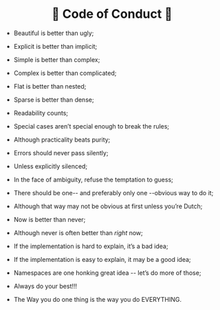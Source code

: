 <h1 align="center">🌟 Code of Conduct 🌟</h1>

- Beautiful is better than ugly;

- Explicit is better than implicit;

- Simple is better than complex;

- Complex is better than complicated;

- Flat is better than nested;

- Sparse is better than dense;

- Readability counts;

- Special cases aren’t special enough to break the rules;

- Although practicality beats purity;

- Errors should never pass silently;

- Unless explicitly silenced;

- In the face of ambiguity, refuse the temptation to guess;

- There should be one-- and preferably only one --obvious way to do it;

- Although that way may not be obvious at first unless you’re Dutch;

- Now is better than never;

- Although never is often better than *right* now;

- If the implementation is hard to explain, it’s a bad idea;

- If the implementation is easy to explain, it may be a good idea;

- Namespaces are one honking great idea -- let’s do more of those;

- Always do your best!!!

- The Way you do one thing is the way you do EVERYTHING.